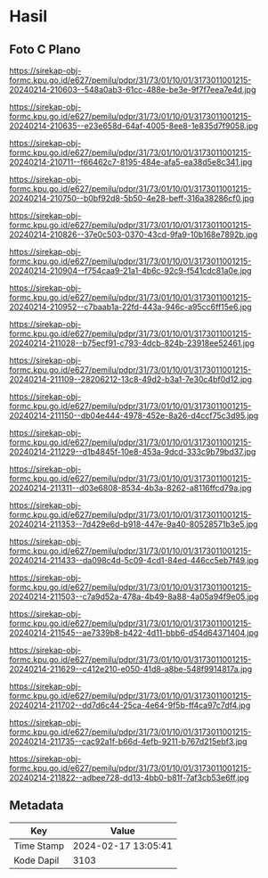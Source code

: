 # Hasil

## Foto C Plano

https://sirekap-obj-formc.kpu.go.id/e627/pemilu/pdpr/31/73/01/10/01/3173011001215-20240214-210603--548a0ab3-61cc-488e-be3e-9f7f7eea7e4d.jpg

https://sirekap-obj-formc.kpu.go.id/e627/pemilu/pdpr/31/73/01/10/01/3173011001215-20240214-210635--e23e658d-64af-4005-8ee8-1e835d7f9058.jpg

https://sirekap-obj-formc.kpu.go.id/e627/pemilu/pdpr/31/73/01/10/01/3173011001215-20240214-210711--f66462c7-8195-484e-afa5-ea38d5e8c341.jpg

https://sirekap-obj-formc.kpu.go.id/e627/pemilu/pdpr/31/73/01/10/01/3173011001215-20240214-210750--b0bf92d8-5b50-4e28-beff-316a38286cf0.jpg

https://sirekap-obj-formc.kpu.go.id/e627/pemilu/pdpr/31/73/01/10/01/3173011001215-20240214-210826--37e0c503-0370-43cd-9fa9-10b168e7892b.jpg

https://sirekap-obj-formc.kpu.go.id/e627/pemilu/pdpr/31/73/01/10/01/3173011001215-20240214-210904--f754caa9-21a1-4b6c-92c9-f541cdc81a0e.jpg

https://sirekap-obj-formc.kpu.go.id/e627/pemilu/pdpr/31/73/01/10/01/3173011001215-20240214-210952--c7baab1a-22fd-443a-946c-a95cc6ff15e6.jpg

https://sirekap-obj-formc.kpu.go.id/e627/pemilu/pdpr/31/73/01/10/01/3173011001215-20240214-211028--b75ecf91-c793-4dcb-824b-23918ee52461.jpg

https://sirekap-obj-formc.kpu.go.id/e627/pemilu/pdpr/31/73/01/10/01/3173011001215-20240214-211109--28206212-13c8-49d2-b3a1-7e30c4bf0d12.jpg

https://sirekap-obj-formc.kpu.go.id/e627/pemilu/pdpr/31/73/01/10/01/3173011001215-20240214-211150--db04e444-4978-452e-8a26-d4ccf75c3d95.jpg

https://sirekap-obj-formc.kpu.go.id/e627/pemilu/pdpr/31/73/01/10/01/3173011001215-20240214-211229--d1b4845f-10e8-453a-9dcd-333c9b79bd37.jpg

https://sirekap-obj-formc.kpu.go.id/e627/pemilu/pdpr/31/73/01/10/01/3173011001215-20240214-211311--d03e6808-8534-4b3a-8262-a8116ffcd79a.jpg

https://sirekap-obj-formc.kpu.go.id/e627/pemilu/pdpr/31/73/01/10/01/3173011001215-20240214-211353--7d429e6d-b918-447e-9a40-80528571b3e5.jpg

https://sirekap-obj-formc.kpu.go.id/e627/pemilu/pdpr/31/73/01/10/01/3173011001215-20240214-211433--da098c4d-5c09-4cd1-84ed-446cc5eb7f49.jpg

https://sirekap-obj-formc.kpu.go.id/e627/pemilu/pdpr/31/73/01/10/01/3173011001215-20240214-211503--c7a9d52a-478a-4b49-8a88-4a05a94f9e05.jpg

https://sirekap-obj-formc.kpu.go.id/e627/pemilu/pdpr/31/73/01/10/01/3173011001215-20240214-211545--ae7339b8-b422-4d11-bbb6-d54d64371404.jpg

https://sirekap-obj-formc.kpu.go.id/e627/pemilu/pdpr/31/73/01/10/01/3173011001215-20240214-211629--c412e210-e050-41d8-a8be-548f9914817a.jpg

https://sirekap-obj-formc.kpu.go.id/e627/pemilu/pdpr/31/73/01/10/01/3173011001215-20240214-211702--dd7d6c44-25ca-4e64-9f5b-ff4ca97c7df4.jpg

https://sirekap-obj-formc.kpu.go.id/e627/pemilu/pdpr/31/73/01/10/01/3173011001215-20240214-211735--cac92a1f-b66d-4efb-9211-b767d215ebf3.jpg

https://sirekap-obj-formc.kpu.go.id/e627/pemilu/pdpr/31/73/01/10/01/3173011001215-20240214-211822--adbee728-dd13-4bb0-b81f-7af3cb53e6ff.jpg


## Metadata

| Key        | Value               |
| ---------- | ------------------- |
| Time Stamp | 2024-02-17 13:05:41 |
| Kode Dapil | 3103                |




